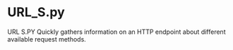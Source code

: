 # URL_S.py
URL S.PY Quickly gathers information on an HTTP endpoint about different available request methods.
